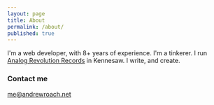 ```yaml
---
layout: page
title: About
permalink: /about/
published: true
---
```



I'm a web developer, with 8+ years of experience. I'm a tinkerer. I run [Analog Revolution Records](http://analogrevolution.com) in Kennesaw. I write, and create.


### Contact me

[me@andrewroach.net](mailto:me@andrewroach.net)

